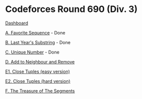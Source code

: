 # Codeforces Round 690 (Div. 3)

[Dashboard](https://codeforces.com/contest/1462)

[A. Favorite Sequence](https://codeforces.com/contest/1462/problem/A) - Done

[B. Last Year's Substring](https://codeforces.com/contest/1462/problem/B) - Done

[C. Unique Number](https://codeforces.com/contest/1462/problem/C) - Done

[D. Add to Neighbour and Remove](https://codeforces.com/contest/1462/problem/D)

[E1. Close Tuples (easy version)](https://codeforces.com/contest/1462/problem/E1)

[E2. Close Tuples (hard version)](https://codeforces.com/contest/1462/problem/E2)

[F. The Treasure of The Segments](https://codeforces.com/contest/1462/problem/F)
